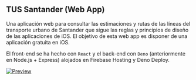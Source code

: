 ## TUS Santander (Web App)

Una aplicación web para consultar las estimaciones y rutas de las líneas del transporte urbano de Santander que sigue las reglas y principios de diseño de las aplicaciones de iOS. El objetivo de esta web app es disponer de una aplicación gratuita en iOS.

El front-end se ha hecho con `React` y el back-end con `Deno` (anteriormente en Node.js + Express) alojados en Firebase Hosting y Deno Deploy.

[![Preview](http://img.youtube.com/vi/R11FHYhwwjY/0.jpg)](https://youtu.be/R11FHYhwwjY)
